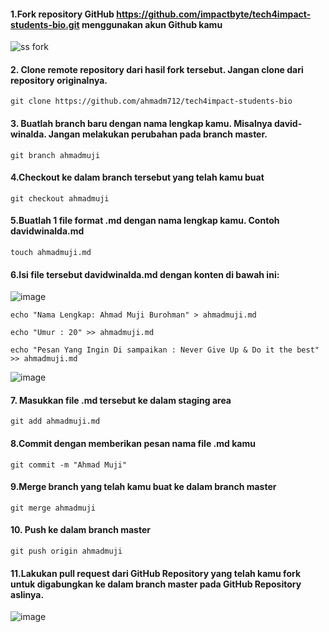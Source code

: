#### 1.Fork repository GitHub https://github.com/impactbyte/tech4impact-students-bio.git menggunakan akun Github kamu

![ss fork](https://user-images.githubusercontent.com/66357389/134172737-07e387d3-8a7e-46eb-b35d-08b643496ccd.png)



#### 2. Clone remote repository dari hasil fork tersebut. Jangan clone dari repository originalnya.
`git clone https://github.com/ahmadm712/tech4impact-students-bio`

#### 3. Buatlah branch baru dengan nama lengkap kamu. Misalnya david-winalda. Jangan melakukan perubahan pada branch master.
`git branch ahmadmuji`

#### 4.Checkout ke dalam branch tersebut yang telah kamu buat
`git checkout ahmadmuji`

#### 5.Buatlah 1 file format .md dengan nama lengkap kamu. Contoh davidwinalda.md
`touch ahmadmuji.md`

#### 6.Isi file tersebut davidwinalda.md dengan konten di bawah ini:
![image](https://user-images.githubusercontent.com/66357389/134173816-c1242057-c228-4f69-8c1f-f1af265e8eea.png)

`echo "Nama Lengkap: Ahmad Muji Burohman" > ahmadmuji.md`

`echo "Umur : 20" >> ahmadmuji.md`

`echo "Pesan Yang Ingin Di sampaikan : Never Give Up & Do it the best" >> ahmadmuji.md`

![image](https://user-images.githubusercontent.com/66357389/134174474-df2a5f50-3c7c-40a0-976e-8d8219707959.png)


#### 7. Masukkan file .md tersebut ke dalam staging area
`git add ahmadmuji.md`

#### 8.Commit dengan memberikan pesan nama file .md kamu
`git commit -m "Ahmad Muji"`

#### 9.Merge branch yang telah kamu buat ke dalam branch master
`git merge ahmadmuji`

#### 10. Push ke dalam branch master
`git push origin ahmadmuji`


#### 11.Lakukan pull request dari GitHub Repository yang telah kamu fork untuk digabungkan ke dalam branch master pada GitHub Repository aslinya.
![image](https://user-images.githubusercontent.com/66357389/134174854-1e6e88e3-e4ef-4ab4-a391-0b5c97a96f10.png)
